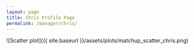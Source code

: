 ```yaml
---
layout: page
title: Chris Profile Page
permalink: /manager/chris/
---
```


![Scatter plot]({{ site.baseurl }}/assets/plots/matchup_scatter_chris.png)
